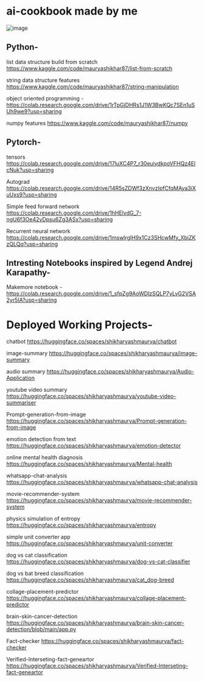 # ai-cookbook made by me

![image](https://github.com/shikharyashmaurya/ai-cookbook/assets/115296619/2d69d5f0-8c86-4d51-b5f8-8aa8c2e73364)


## Python-

list data structure build from scratch
https://www.kaggle.com/code/mauryashikhar87/list-from-scratch

string data structure features
https://www.kaggle.com/code/mauryashikhar87/string-manipulation

object oriented programming - 
https://colab.research.google.com/drive/1rTpGjDHRs1J1W3BwKQc7SEn1uSUh9we9?usp=sharing

numpy features
https://www.kaggle.com/code/mauryashikhar87/numpy


## Pytorch-

tensors
https://colab.research.google.com/drive/17luXC4P7_r30euiydkpoVFHQz4ElcNuk?usp=sharing

Autograd
https://colab.research.google.com/drive/14R5sZDWf3zXnvzIpfCfqMAya3iXuUxs9?usp=sharing

Simple feed forward network
https://colab.research.google.com/drive/1hHElvdG_7-ngU6f3Oe42vDpsu6Zg3ASx?usp=sharing

Recurrent neural network
https://colab.research.google.com/drive/1mswlrgIH9x1Cz3SHcwMfy_XbjZKzQLQq?usp=sharing

## Intresting Notebooks inspired by Legend Andrej Karapathy- 

Makemore notebook - 
https://colab.research.google.com/drive/1_sfpZg9AoWDIzSQLP7yLvG2VSA2yr5IA?usp=sharing

# Deployed Working Projects-

chatbot
https://huggingface.co/spaces/shikharyashmaurya/chatbot

image-summary
https://huggingface.co/spaces/shikharyashmaurya/image-summary

audio summary
https://huggingface.co/spaces/shikharyashmaurya/Audio-Application

youtube video summary
https://huggingface.co/spaces/shikharyashmaurya/youtube-video-summariser

Prompt-generation-from-image
https://huggingface.co/spaces/shikharyashmaurya/Prompt-generation-from-image

emotion detection from text
https://huggingface.co/spaces/shikharyashmaurya/emotion-detector

online mental health diagnosis
https://huggingface.co/spaces/shikharyashmaurya/Mental-health

whatsapp-chat-analysis
https://huggingface.co/spaces/shikharyashmaurya/whatsapp-chat-analysis

movie-recommender-system
https://huggingface.co/spaces/shikharyashmaurya/movie-recommender-system

physics simulation of entropy
https://huggingface.co/spaces/shikharyashmaurya/entropy

simple unit converter app
https://huggingface.co/spaces/shikharyashmaurya/unit-converter

dog vs cat classification
https://huggingface.co/spaces/shikharyashmaurya/dog-vs-cat-classifier

dog vs bat breed classification
https://huggingface.co/spaces/shikharyashmaurya/cat_dog-breed

collage-placement-predictor
https://huggingface.co/spaces/shikharyashmaurya/collage-placement-predictor

brain-skin-cancer-detection
https://huggingface.co/spaces/shikharyashmaurya/brain-skin-cancer-detection/blob/main/app.py

Fact-checker
https://huggingface.co/spaces/shikharyashmaurya/fact-checker

Verified-Interseting-fact-geneartor
https://huggingface.co/spaces/shikharyashmaurya/Verified-Interseting-fact-geneartor
